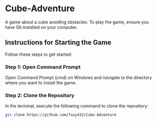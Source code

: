 # Cube-Adventure

A game about a cube avoiding obstacles. To play the game, ensure you have Git installed on your computer.

## Instructions for Starting the Game

Follow these steps to get started:

### Step 1: Open Command Prompt

Open Command Prompt (cmd) on Windows and navigate to the directory where you want to install the game.

### Step 2: Clone the Repository

In the terminal, execute the following command to clone the repository:

```bash
git clone https://github.com/Tazy432/Cube-Adventure
